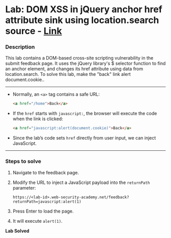 # Lab: DOM XSS in jQuery anchor href attribute sink using location.search source - [Link](https://portswigger.net/web-security/cross-site-scripting/dom-based/lab-jquery-href-attribute-sink)

### Description

This lab contains a DOM-based cross-site scripting vulnerability in the submit feedback page. It uses the jQuery library's $ selector function to find an anchor element, and changes its href attribute using data from location.search.
To solve this lab, make the "back" link alert document.cookie..

---

* Normally, an `<a>` tag contains a safe URL:

  ```html
  <a href="/home">Back</a>
  ```
* If the `href` starts with `javascript:`, the browser will execute the code when the link is clicked:

  ```html
  <a href="javascript:alert(document.cookie)">Back</a>
  ```
* Since the lab’s code sets `href` directly from user input, we can inject JavaScript.

---

### Steps to solve

1. Navigate to the feedback page.
2. Modify the URL to inject a JavaScript payload into the `returnPath` parameter:

   ```
   https://<lab-id>.web-security-academy.net/feedback?returnPath=javascript:alert(1)
   ```
3. Press Enter to load the page.
4. It will execute `alert(1)`.

**Lab Solved**
